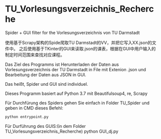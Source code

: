 # TU_Vorlesungsverzeichnis_Recherche
Spider + GUI filter for the Vorlesungsverzeichnis von TU Darmstadt

使用基于Scrapy架构的Spide爬取TU Darmstadt的VV，并把它写入XX.json的文件中。
之后使用基于TKinter的GUI来读取.json的课表，根据在GUI中用户输入的制定时间范围来查找对应课程。

Das Ziel des Programms ist Herunterladen der Daten aus Vorlesungsverzeichnis der TU Darmstadt in File mit Extenion .json und Bearbeitung der Daten aus JSON in GUI.

Das heißt, Spider und GUI sind individuel.

Dieses Programm basiert auf Python 3.7 mit Beautifulsoup4, re, Scrapy

Für Durchfürung des Spiders gehen Sie einfach in Folder TU_Spider und geben in CMD dieses Befehl:
```python
python entrypoint.py
```

Für Durführung des GUIS:(in dem Folder TU_Vorlesungsverzeichnis_Recherche)
python GUI_dj.py
